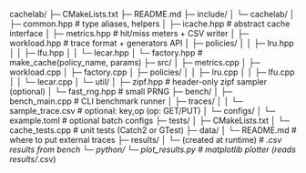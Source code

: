 ﻿cachelab/
├─ CMakeLists.txt
├─ README.md
├─ include/
│  └─ cachelab/
│     ├─ common.hpp           # type aliases, helpers
│     ├─ icache.hpp           # abstract cache interface
│     ├─ metrics.hpp          # hit/miss meters + CSV writer
│     ├─ workload.hpp         # trace format + generators API
│     ├─ policies/
│     │  ├─ lru.hpp
│     │  ├─ lfu.hpp
│     │  └─ lecar.hpp
│     └─ factory.hpp          # make_cache(policy_name, params)
├─ src/
│  ├─ metrics.cpp
│  ├─ workload.cpp
│  ├─ factory.cpp
│  ├─ policies/
│  │  ├─ lru.cpp
│  │  ├─ lfu.cpp
│  │  └─ lecar.cpp
│  └─ util/
│     ├─ zipf.hpp            # header-only zipf sampler (optional)
│     └─ fast_rng.hpp        # small PRNG
├─ bench/
│  ├─ bench_main.cpp         # CLI benchmark runner
│  ├─ traces/
│  │  └─ sample_trace.csv    # optional: key,op (op: GET/PUT)
│  └─ configs/
│     └─ example.toml        # optional batch configs
├─ tests/
│  ├─ CMakeLists.txt
│  └─ cache_tests.cpp        # unit tests (Catch2 or GTest)
├─ data/
│  └─ README.md              # where to put external traces
├─ results/
│  └─ (created at runtime)   # *.csv results from bench
└─ python/
   └─ plot_results.py        # matplotlib plotter (reads results/*.csv)
